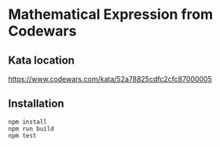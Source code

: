 
# Mathematical Expression from Codewars

## Kata location

https://www.codewars.com/kata/52a78825cdfc2cfc87000005

## Installation

```console
npm install
npm run build
npm test
```



